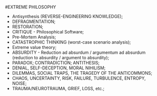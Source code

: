 #EXTREME PHILOSOPHY
* Antisynthesis (REVERSE-ENGINEERING KNOWLEDGE);
* DEFRAGMENTATION;
* RESTORATION;
* CRITIQUE - Philosophical Software;
* Pre-Mortem Analysis;
* CATASTROPHIC THINKING (worst-case scenario analysis);
* Extreme value theory;
* ABSURDITY - Reduction ad absurdum / argumentum ad absurdum (reduction to absurdity / argument to absurdity);
* PARADOX; CONTRADICTION; ANTITHESIS;
* DENIAL, SELF-DECEPTION, MORAL NIHILISM;
* DILEMMAS, SOCIAL TRAPS, THE TRAGEDY OF THE ANTICOMMONS;
* CHAOS, UNCERTAINTY, RISK, FAILURE, TURBULENCE, ENTROPY, NOISE;
* TRAUMA/NEUROTRAUMA, GRIEF, LOSS, etc.;
